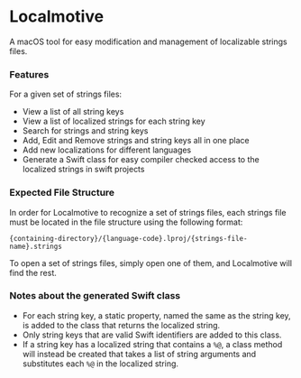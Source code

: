 # Localmotive

A macOS tool for easy modification and management of localizable strings files.

### Features

For a given set of strings files:

- View a list of all string keys
- View a list of localized strings for each string key
- Search for strings and string keys
- Add, Edit and Remove strings and string keys all in one place
- Add new localizations for different languages
- Generate a Swift class for easy compiler checked access to the localized strings in swift projects

### Expected File Structure

In order for Localmotive to recognize a set of strings files, each strings file must be located in the file structure using the following format:

`{containing-directory}/{language-code}.lproj/{strings-file-name}.strings`

To open a set of strings files, simply open one of them, and Localmotive will find the rest.

### Notes about the generated Swift class

- For each string key, a static property, named the same as the string key, is added to the class that returns the localized string.
- Only string keys that are valid Swift identifiers are added to this class.
- If a string key has a localized string that contains a `%@`, a class method will instead be created that takes a list of string arguments and substitutes each `%@` in the localized string.
